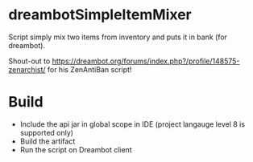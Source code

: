 # dreambotSimpleItemMixer
Script simply mix two items from inventory and puts it in bank (for dreambot).

Shout-out to https://dreambot.org/forums/index.php?/profile/148575-zenarchist/ for his ZenAntiBan script!


# Build
* Include the api jar in global scope in IDE (project langauge level 8 is supported only)
* Build the artifact
* Run the script on Dreambot client

